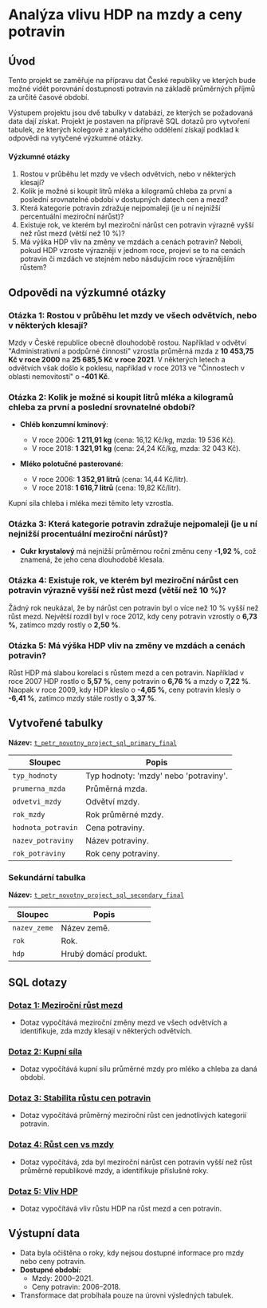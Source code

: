 # Analýza vlivu HDP na mzdy a ceny potravin

## Úvod
Tento projekt se zaměřuje na přípravu dat České republiky ve kterých bude možné vidět porovnání dostupnosti potravin na základě průměrných příjmů za určité časové období.

Výstupem projektu jsou dvě tabulky v databázi, ze kterých se požadovaná data dají získat. 
Projekt je postaven na přípravě SQL dotazů pro vytvoření tabulek, ze kterých kolegové z analytického oddělení získají podklad k odpovědi na vytyčené výzkumné otázky.

#### Výzkumné otázky
1. Rostou v průběhu let mzdy ve všech odvětvích, nebo v některých klesají?
2. Kolik je možné si koupit litrů mléka a kilogramů chleba za první a poslední srovnatelné období v dostupných datech cen a mezd?
3. Která kategorie potravin zdražuje nejpomaleji (je u ní nejnižší percentuální meziroční nárůst)?
4. Existuje rok, ve kterém byl meziroční nárůst cen potravin výrazně vyšší než růst mezd (větší než 10 %)?
5. Má výška HDP vliv na změny ve mzdách a cenách potravin? Neboli, pokud HDP vzroste výrazněji v jednom roce, projeví se to na cenách potravin či mzdách ve stejném nebo násdujícím roce výraznějším růstem?

## Odpovědi na výzkumné otázky

### Otázka 1: Rostou v průběhu let mzdy ve všech odvětvích, nebo v některých klesají?
Mzdy v České republice obecně dlouhodobě rostou. Například v odvětví "Administrativní a podpůrné činnosti" vzrostla průměrná mzda z **10 453,75 Kč v roce 2000** na **25 685,5 Kč v roce 2021**. V některých letech a odvětvích však došlo k poklesu, například v roce 2013 ve "Činnostech v oblasti nemovitostí" o **-401 Kč**.

### Otázka 2: Kolik je možné si koupit litrů mléka a kilogramů chleba za první a poslední srovnatelné období?
- **Chléb konzumní kmínový**:
  - V roce 2006: **1 211,91 kg** (cena: 16,12 Kč/kg, mzda: 19 536 Kč).
  - V roce 2018: **1 321,91 kg** (cena: 24,24 Kč/kg, mzda: 32 043 Kč).

- **Mléko polotučné pasterované**:
  - V roce 2006: **1 352,91 litrů** (cena: 14,44 Kč/litr).
  - V roce 2018: **1 616,7 litrů** (cena: 19,82 Kč/litr).

Kupní síla chleba i mléka mezi těmito lety vzrostla.

### Otázka 3: Která kategorie potravin zdražuje nejpomaleji (je u ní nejnižší procentuální meziroční nárůst)?
- **Cukr krystalový** má nejnižší průměrnou roční změnu ceny **-1,92 %**, což znamená, že jeho cena dlouhodobě klesala.

### Otázka 4: Existuje rok, ve kterém byl meziroční nárůst cen potravin výrazně vyšší než růst mezd (větší než 10 %)?
Žádný rok neukázal, že by nárůst cen potravin byl o více než 10 % vyšší než růst mezd. Největší rozdíl byl v roce 2012, kdy ceny potravin vzrostly o **6,73 %**, zatímco mzdy rostly o **2,50 %**.

### Otázka 5: Má výška HDP vliv na změny ve mzdách a cenách potravin?
Růst HDP má slabou korelaci s růstem mezd a cen potravin. Například v roce 2007 HDP rostlo o **5,57 %**, ceny potravin o **6,76 %** a mzdy o **7,22 %**. Naopak v roce 2009, kdy HDP kleslo o **-4,65 %**, ceny potravin klesly o **-6,41 %**, zatímco mzdy stále rostly o **3,37 %**.

## Vytvořené tabulky
**Název:** [`t_petr_novotny_project_sql_primary_final`](./t_petr_novotny_project_sql_primary_final.sql)

| Sloupec             | Popis                          |
|---------------------|-------------------------------|
| `typ_hodnoty`       | Typ hodnoty: 'mzdy' nebo 'potraviny'. |
| `prumerna_mzda`     | Průměrná mzda.               |
| `odvetvi_mzdy`      | Odvětví mzdy.               |
| `rok_mzdy`          | Rok průměrné mzdy.          |
| `hodnota_potravin`  | Cena potraviny.             |
| `nazev_potraviny`   | Název potraviny.            |
| `rok_potraviny`     | Rok ceny potraviny.         |

### Sekundární tabulka
**Název:** [`t_petr_novotny_project_sql_secondary_final`](./t_petr_novotny_project_sql_secondary_final.sql)

| Sloupec       | Popis                     |
|---------------|---------------------------|
| `nazev_zeme`  | Název země.              |
| `rok`         | Rok.                     |
| `hdp`         | Hrubý domácí produkt.    |

## SQL dotazy
### [Dotaz 1: Meziroční růst mezd](./Otázka%201.sql)
- Dotaz vypočítává meziroční změny mezd ve všech odvětvích a identifikuje, zda mzdy klesají v některých odvětvích.

### [Dotaz 2: Kupní síla](./Otázka%202.sql)
- Dotaz vypočítává kupní sílu průměrné mzdy pro mléko a chleba za daná období.

### [Dotaz 3: Stabilita růstu cen potravin](./Otázka%203.sql)
- Dotaz vypočítává průměrný meziroční růst cen jednotlivých kategorií potravin.

### [Dotaz 4: Růst cen vs mzdy](./Otázka%204.sql)
- Dotaz vypočítává, zda byl meziroční nárůst cen potravin vyšší než růst průměrné republikové mzdy, a identifikuje příslušné roky.

### [Dotaz 5: Vliv HDP](./Otázka%205.sql)
- Dotaz vypočítává vliv růstu HDP na růst mezd a cen potravin.

## Výstupní data
- Data byla očištěna o roky, kdy nejsou dostupné informace pro mzdy nebo ceny potravin.
- **Dostupné období:**
  - Mzdy: 2000–2021.
  - Ceny potravin: 2006–2018. 
- Transformace dat probíhala pouze na úrovni výsledných tabulek.
